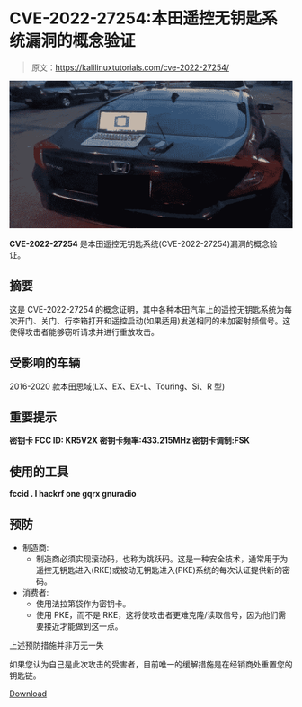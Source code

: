 # CVE-2022-27254:本田遥控无钥匙系统漏洞的概念验证

> 原文：<https://kalilinuxtutorials.com/cve-2022-27254/>

[![](img//40b7871e4cc4cf523fc4c50ae839e942.png)](https://blogger.googleusercontent.com/img/b/R29vZ2xl/AVvXsEiUT5jDzoWv4CYY4bB9kkWPNVw_LQBo-i7gB0IUfDsuY1N_AHf_fXPnA9jw5aU3YtZQCYjB20QEiE_ycvpcz3slbfCsYGWGyLfZPePwO6kZP6l-3RzkPpI70AEI6TuaW6V8XiTokjf33OhavfbpVxGqiAoSXsoXyaL5FI5gB4T5Qt1A1VbYEwHpkAvn/s728/CVE-2022-27254%20(1).png)

**CVE-2022-27254** 是本田遥控无钥匙系统(CVE-2022-27254)漏洞的概念验证。

## 摘要

这是 CVE-2022-27254 的概念证明，其中各种本田汽车上的遥控无钥匙系统为每次开门、关门、行李箱打开和遥控启动(如果适用)发送相同的未加密射频信号。这使得攻击者能够窃听请求并进行重放攻击。

## 受影响的车辆

2016-2020 款本田思域(LX、EX、EX-L、Touring、Si、R 型)

## 重要提示

**密钥卡 FCC ID: KR5V2X
密钥卡频率:433.215MHz
密钥卡调制:FSK**

## 使用的工具

**fccid . I
hackrf one
gqrx
gnuradio**

## 预防

*   制造商:
    *   制造商必须实现滚动码，也称为跳跃码。这是一种安全技术，通常用于为遥控无钥匙进入(RKE)或被动无钥匙进入(PKE)系统的每次认证提供新的密码。
*   消费者:
    *   使用法拉第袋作为密钥卡。
    *   使用 PKE，而不是 RKE，这将使攻击者更难克隆/读取信号，因为他们需要接近才能做到这一点。

上述预防措施并非万无一失

如果您认为自己是此次攻击的受害者，目前唯一的缓解措施是在经销商处重置您的钥匙链。

[Download](https://github.com/nonamecoder/CVE-2022-27254)